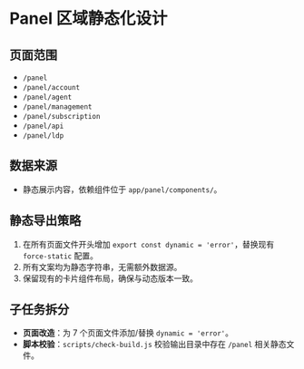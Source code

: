 # Panel 区域静态化设计

## 页面范围
- `/panel`
- `/panel/account`
- `/panel/agent`
- `/panel/management`
- `/panel/subscription`
- `/panel/api`
- `/panel/ldp`

## 数据来源
- 静态展示内容，依赖组件位于 `app/panel/components/`。

## 静态导出策略
1. 在所有页面文件开头增加 `export const dynamic = 'error'`，替换现有 `force-static` 配置。
2. 所有文案均为静态字符串，无需额外数据源。
3. 保留现有的卡片组件布局，确保与动态版本一致。

## 子任务拆分
- **页面改造**：为 7 个页面文件添加/替换 `dynamic = 'error'`。
- **脚本校验**：`scripts/check-build.js` 校验输出目录中存在 `/panel` 相关静态文件。
